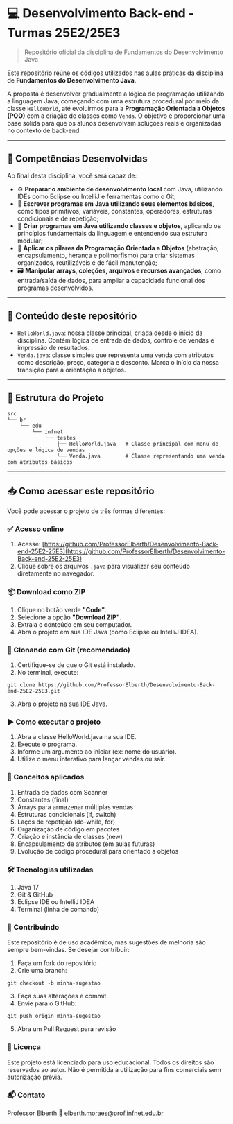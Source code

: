 # 💻 Desenvolvimento Back-end - Turmas 25E2/25E3  
> Repositório oficial da disciplina de Fundamentos do Desenvolvimento Java

Este repositório reúne os códigos utilizados nas aulas práticas da disciplina de **Fundamentos do Desenvolvimento Java**.

A proposta é desenvolver gradualmente a lógica de programação utilizando a linguagem Java, começando com uma estrutura procedural por meio da classe `HelloWorld`, até evoluirmos para a **Programação Orientada a Objetos (POO)** com a criação de classes como `Venda`. O objetivo é proporcionar uma base sólida para que os alunos desenvolvam soluções reais e organizadas no contexto de back-end.

---

## 🧩 Competências Desenvolvidas

Ao final desta disciplina, você será capaz de:

- ⚙️ **Preparar o ambiente de desenvolvimento local** com Java, utilizando IDEs como Eclipse ou IntelliJ e ferramentas como o Git;
- 🧱 **Escrever programas em Java utilizando seus elementos básicos**, como tipos primitivos, variáveis, constantes, operadores, estruturas condicionais e de repetição;
- 🔧 **Criar programas em Java utilizando classes e objetos**, aplicando os princípios fundamentais da linguagem e entendendo sua estrutura modular;
- 🧠 **Aplicar os pilares da Programação Orientada a Objetos** (abstração, encapsulamento, herança e polimorfismo) para criar sistemas organizados, reutilizáveis e de fácil manutenção;
- 🗃️ **Manipular arrays, coleções, arquivos e recursos avançados**, como entrada/saída de dados, para ampliar a capacidade funcional dos programas desenvolvidos.

---

## 📘 Conteúdo deste repositório

- `HelloWorld.java`: nossa classe principal, criada desde o início da disciplina. Contém lógica de entrada de dados, controle de vendas e impressão de resultados.
- `Venda.java`: classe simples que representa uma venda com atributos como descrição, preço, categoria e desconto. Marca o início da nossa transição para a orientação a objetos.

---
## 📁 Estrutura do Projeto
```
src
└── br
    └── edu
        └── infnet
            └── testes
                ├── HelloWorld.java   # Classe principal com menu de opções e lógica de vendas
                └── Venda.java        # Classe representando uma venda com atributos básicos
```

---

## 📥 Como acessar este repositório

Você pode acessar o projeto de três formas diferentes:

### ✅ Acesso online
1. Acesse: [https://github.com/ProfessorElberth/Desenvolvimento-Back-end-25E2-25E3](https://github.com/ProfessorElberth/Desenvolvimento-Back-end-25E2-25E3)
2. Clique sobre os arquivos `.java` para visualizar seu conteúdo diretamente no navegador.

### 📦 Download como ZIP
1. Clique no botão verde **"Code"**.
2. Selecione a opção **"Download ZIP"**.
3. Extraia o conteúdo em seu computador.
4. Abra o projeto em sua IDE Java (como Eclipse ou IntelliJ IDEA).

### 🧬 Clonando com Git (recomendado)
1. Certifique-se de que o Git está instalado.
2. No terminal, execute:
```
git clone https://github.com/ProfessorElberth/Desenvolvimento-Back-end-25E2-25E3.git
```
3. Abra o projeto na sua IDE Java.

### ▶️ Como executar o projeto
1. Abra a classe HelloWorld.java na sua IDE.
2. Execute o programa.
3. Informe um argumento ao iniciar (ex: nome do usuário).
4. Utilize o menu interativo para lançar vendas ou sair.

### 🧠 Conceitos aplicados
1. Entrada de dados com Scanner
2. Constantes (final)
3. Arrays para armazenar múltiplas vendas
4. Estruturas condicionais (if, switch)
5. Laços de repetição (do-while, for)
6. Organização de código em pacotes
7. Criação e instância de classes (new)
8. Encapsulamento de atributos (em aulas futuras)
9. Evolução de código procedural para orientado a objetos

### 🛠 Tecnologias utilizadas
1. Java 17
2. Git & GitHub
3. Eclipse IDE ou IntelliJ IDEA
4. Terminal (linha de comando)

### 🤝 Contribuindo
Este repositório é de uso acadêmico, mas sugestões de melhoria são sempre bem-vindas.
Se desejar contribuir:
1. Faça um fork do repositório
2. Crie uma branch:
```
git checkout -b minha-sugestao
```
3. Faça suas alterações e commit
4. Envie para o GitHub:
```
git push origin minha-sugestao
```
5. Abra um Pull Request para revisão

### 📄 Licença
Este projeto está licenciado para uso educacional.
Todos os direitos são reservados ao autor.
Não é permitida a utilização para fins comerciais sem autorização prévia.

### 📬 Contato
Professor Elberth
📧 elberth.moraes@prof.infnet.edu.br
